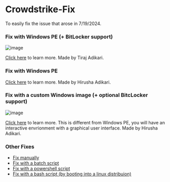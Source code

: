 # Crowdstrike-Fix

To easily fix the issue that arose in 7/19/2024.

### Fix with Windows PE (+ BitLocker support)

![image](https://github.com/user-attachments/assets/1e1821f9-5b2c-481a-8e0e-d7ed194af737)

[Click here](https://github.com/hirusha-adi/crowdstrike-fix/tree/main/winpe-bitlocker) to learn more. Made by Tiraj Adikari.

### Fix with Windows PE

[Click here](https://github.com/hirusha-adi/crowdstrike-fix/tree/main/winpe) to learn more. Made by Hirusha Adikari.

### Fix with a custom Windows image (+ optional BitcLocker support)

![image](https://github.com/user-attachments/assets/060dcc17-eecc-4b2c-a891-45c8c56793b9)

[Click here](https://github.com/hirusha-adi/crowdstrike-fix/tree/main/win) to learn more. This is different from Windows PE, you will have an interactive envrionment with a graphical user interface. Made by Hirusha Adikari.

### Other Fixes

- [Fix manually](https://github.com/hirusha-adi/crowdstrike-fix/tree/main/other#fix-manually)
- [Fix with a batch script](https://github.com/hirusha-adi/crowdstrike-fix/tree/main/other#fix-with-a-batch-script)
- [Fix with a powershell script](https://github.com/hirusha-adi/crowdstrike-fix/tree/main/other#fix-with-a-powershell-script)
- [Fix with a bash script (by booting into a linux distribuion)](https://github.com/hirusha-adi/crowdstrike-fix/tree/main/other#fix-by-booting-from-a-linux-distribution)
